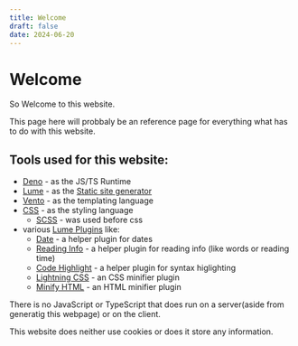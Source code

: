 ```yaml
---
title: Welcome
draft: false
date: 2024-06-20
---
```


# Welcome

So Welcome to this website.

This page here will probbaly be an reference page for everything what has to do
with this website.

## Tools used for this website:

- [Deno](https://deno.com) - as the JS/TS Runtime
- [Lume](https://lume.land) - as the
  [Static site generator](https://en.wikipedia.org/wiki/Static_site_generator)
- [Vento](https://vento.js.org) - as the templating language
- [CSS](https://en.wikipedia.org/wiki/CSS) - as the styling language
  - [SCSS](https://sass-lang.com) - was used before css
- various [Lume Plugins](https://lume.land/plugins/?status=all) like:
  - [Date](https://lume.land/plugins/date/) - a helper plugin for dates
  - [Reading Info](https://lume.land/plugins/reading_info/) - a helper plugin
    for reading info (like words or reading time)
  - [Code Highlight](https://lume.land/plugins/code_highlight/) - a helper
    plugin for syntax higlighting
  - [Lightning CSS](https://lume.land/plugins/lightningcss/) - an CSS minifier
    plugin
  - [Minify HTML](https://lume.land/plugins/minify_html/) - an HTML minifier
    plugin

There is no JavaScript or TypeScript that does run on a server(aside from
generatig this webpage) or on the client.

This website does neither use cookies or does it store any information.
